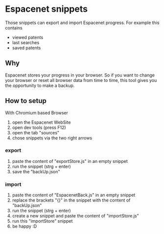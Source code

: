 # Espacenet snippets

Those snippets can export and import Espacenet progress.
For example this contains

* viewed patents
* last searches
* saved patents

## Why

Espacenet stores your progress in your browser. So if you want to change your browser or reset all browser data from time to time, this tool gives you the opportunity to make a backup.

## How to setup

With Chromium based Browser

1. open the Espacenet WebSite
2. open dev tools (press F12)
3. open the tab "sources"
4. chose snippets via the two right arrows

### export

1. paste the content of "exportStore.js" in an empty snippet
2. run the snippet (strg + enter)
3. save the "backUp.json"

### import

1. paste the content of "EspacenetBack.js" in an empty snippet
2. replace the brackets "{}" in the snippet with the content of "backUp.json"
3. run the snippet (strg + enter)
4. create a new snippet and paste the content of "importStore.js"
5. run this "importStore" snippet
6. be happy :D
